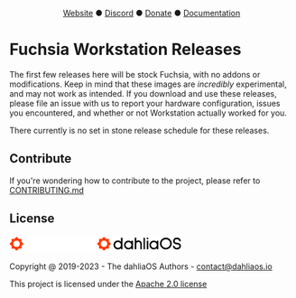 <p align="center">
<a href="https://dahliaos.io">Website</a> ●
<a href="https://dahliaos.io/discord">Discord</a> ●
<a href="https://dahliaos.io/donate">Donate</a> ●
<a href="https://docs.dahliaos.io">Documentation</a>

# Fuchsia Workstation Releases
 
The first few releases here will be stock Fuchsia, with no addons or modifications. Keep in mind that these images are *incredibly* experimental, and may not work as intended. If you download and use these releases, please file an issue with us to report your hardware configuration, issues you encountered, and whether or not Workstation actually worked for you.

There currently is no set in stone release schedule for these releases.


## Contribute

If you're wondering how to contribute to the project, please refer to [CONTRIBUTING.md](https://docs.dahliaos.io/contribute/contribute)


## License

<p align="left">
  <img width="30%" src="https://github.com/dahliaOS/brand/blob/main/dahliaOS/logotype/svg/logotype-dark.svg#gh-dark-mode-only"/>
  <img width="30%" src="https://github.com/dahliaOS/brand/blob/main/dahliaOS/logotype/svg/logotype-light.svg#gh-light-mode-only"/>
</p>

Copyright @ 2019-2023 - The dahliaOS Authors - contact@dahliaos.io

This project is licensed under the [Apache 2.0 license](/LICENSE)
